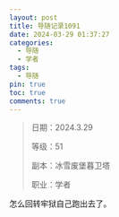 ```yaml
---
layout: post
title: 导随记录1091
date: 2024-03-29 01:37:27
categories:
  - 导随
  - 学者
tags:
  - 导随
pin: true
toc: true
comments: true
---
```

> 日期：2024.3.29
>
> 等级：51
>
> 副本：冰雪废堡暮卫塔
>
> 职业：学者

怎么回转牢狱自己跑出去了。
